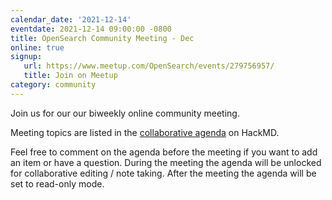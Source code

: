 ```yaml
---
calendar_date: '2021-12-14'
eventdate: 2021-12-14 09:00:00 -0800
title: OpenSearch Community Meeting - Dec
online: true
signup:
   url: https://www.meetup.com/OpenSearch/events/279756957/
   title: Join on Meetup
category: community
---
```


Join us for our our biweekly online community meeting. 

Meeting topics are listed in the [collaborative agenda](https://hackmd.io/r-HoQFFDTICS-A6SQs4Ynw?both) on HackMD. 

Feel free to comment on the agenda before the meeting if you want to add an item or have a question. 
During the meeting the agenda will be unlocked for collaborative editing / note taking. After the meeting the agenda will be set to read-only mode. 